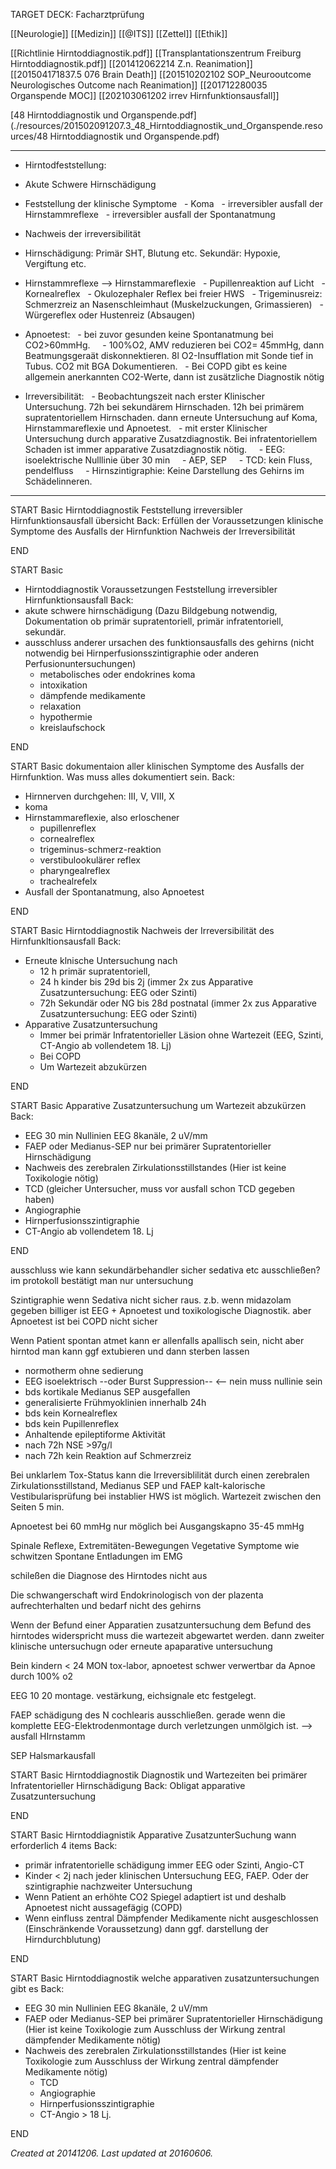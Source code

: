 TARGET DECK: Facharztprüfung

[[Neurologie]] [[Medizin]] [[@ITS]] [[Zettel]] [[Ethik]] 

[[Richtlinie Hirntoddiagnostik.pdf]]
[[Transplantationszentrum Freiburg Hirntoddiagnostik.pdf]]
[[201412062214 Z.n. Reanimation]]
[[201504171837.5 076 Brain Death]]
[[201510202102 SOP_Neurooutcome Neurologisches Outcome nach Reanimation]]
[[201712280035  Organspende MOC]]
[[202103061202 irrev Hirnfunktionsausfall]]

[48 Hirntoddiagnostik und Organspende.pdf](./resources/201502091207.3_48_Hirntoddiagnostik_und_Organspende.resources/48 Hirntoddiagnostik und Organspende.pdf)

--- 
- Hirntodfeststellung:
- Akute Schwere Hirnschädigung
- Feststellung der klinische Symptome
  - Koma
  - irreversibler ausfall der Hirnstammreflexe
  - irreversibler ausfall der Spontanatmung
- Nachweis der irreversibilität

- Hirnschädigung: Primär SHT, Blutung etc. Sekundär: Hypoxie, Vergiftung etc.
- Hirnstammreflexe --> Hirnstammareflexie
  - Pupillenreaktion auf Licht
  - Kornealreflex
  - Okulozephaler Reflex bei freier HWS
  - Trigeminusreiz: Schmerzreiz an Nasenschleimhaut (Muskelzuckungen, Grimassieren)
  - Würgereflex oder Hustenreiz (Absaugen)
- Apnoetest:
  - bei zuvor gesunden keine Spontanatmung bei CO2>60mmHg.
    - 100%O2, AMV reduzieren bei CO2= 45mmHg, dann Beatmungsgeraät diskonnektieren. 8l O2-Insufflation mit Sonde tief in Tubus. CO2 mit BGA Dokumentieren.
  - Bei COPD gibt es keine allgemein anerkannten CO2-Werte, dann ist zusätzliche Diagnostik nötig
- Irreversibilität:
  - Beobachtungszeit nach erster Klinischer Untersuchung. 72h bei sekundärem Hirnschaden. 12h bei primärem supratentoriellem Hirnschaden. dann erneute Untersuchung auf Koma, Hirnstammareflexie und Apnoetest.
  - mit erster Klinischer Untersuchung durch apparative Zusatzdiagnostik. Bei infratentoriellem Schaden ist immer apparative Zusatzdiagnostik nötig.
    - EEG: isoelektrische Nulllinie über 30 min
    - AEP, SEP
    - TCD: kein Fluss, pendelfluss
    - Hirnszintigraphie: Keine Darstellung des Gehirns im Schädelinneren.
---

START
Basic
Hirntoddiagnostik Feststellung irreversibler Hirnfunktionsausfall übersicht
Back:
Erfüllen der Voraussetzungen
klinische Symptome des Ausfalls der Hirnfunktion
Nachweis der Irreversibilität
<!--ID: 1647404525933-->
END


START
Basic
- Hirntoddiagnostik Voraussetzungen Feststellung irreversibler Hirnfunktionsausfall
Back:
- akute schwere hirnschädigung (Dazu Bildgebung notwendig, Dokumentation ob primär supratentoriell, primär infratentoriell, sekundär.
- ausschluss anderer ursachen des funktionsausfalls des gehirns (nicht notwendig bei Hirnperfusionsszintigraphie oder anderen Perfusionuntersuchungen)
	- metabolisches oder endokrines koma
	- intoxikation
	- dämpfende medikamente 
	- relaxation
	- hypothermie
	- kreislaufschock
<!--ID: 1647404525940-->
END

START
Basic
dokumentaion aller klinischen Symptome des Ausfalls der Hirnfunktion. Was muss alles dokumentiert sein.
Back:
- Hirnnerven durchgehen: III, V, VIII, X
- koma
- Hirnstammareflexie, also erloschener
	- pupillenreflex
	- cornealreflex
	- trigeminus-schmerz-reaktion
	- verstibulookulärer reflex
	- pharyngealreflex
	- trachealrefelx
- Ausfall der Spontanatmung, also Apnoetest
<!--ID: 1647404525946-->
END

START
Basic
Hirntoddiagnostik Nachweis der Irreversibilität des Hirnfunkltionsausfall
Back:
- Erneute klnische Untersuchung nach
	-  12 h primär supratentoriell, 
	-  24 h kinder bis 29d bis 2j (immer 2x zus Apparative Zusatzuntersuchung: EEG oder Szinti)
	- 72h	Sekundär oder NG bis 28d postnatal (immer 2x zus Apparative Zusatzuntersuchung: EEG oder Szinti)
- Apparative Zusatzuntersuchung
	- Immer bei primär Infratentorieller Läsion ohne Wartezeit (EEG, Szinti, CT-Angio ab vollendetem 18. Lj)
	- Bei COPD
	- Um Wartezeit abzukürzen
<!--ID: 1647404525951-->
END

START
Basic
Apparative Zusatzuntersuchung um Wartezeit abzukürzen
Back:
- EEG 30 min Nullinien EEG 8kanäle, 2 uV/mm
- FAEP oder Medianus-SEP nur bei primärer Supratentorieller Hirnschädigung
- Nachweis des zerebralen Zirkulationsstillstandes (Hier ist keine Toxikologie nötig)
- TCD (gleicher Untersucher, muss vor ausfall schon TCD gegeben haben)
- Angiographie
- Hirnperfusionsszintigraphie
- CT-Angio ab vollendetem 18. Lj
<!--ID: 1647404525956-->
END

ausschluss 
wie kann sekundärbehandler sicher sedativa etc ausschließen?  im protokoll bestätigt man nur untersuchung

Szintigraphie wenn Sedativa nicht sicher raus. z.b. wenn midazolam gegeben
billiger ist EEG + Apnoetest und toxikologische Diagnostik. aber Apnoetest ist bei COPD nicht sicher 

Wenn Patient spontan atmet kann er allenfalls apallisch sein, nicht aber hirntod
man kann ggf extubieren und dann sterben lassen

*   normotherm ohne sedierung
*   EEG isoelektrisch --oder Burst Suppression--  <-- nein muss nullinie sein
*   bds kortikale Medianus SEP ausgefallen
*   generalisierte Frühmyoklinien innerhalb 24h
*   bds kein Kornealreflex
*   bds kein Pupillenreflex
*   Anhaltende epileptiforme Aktivität
*   nach 72h NSE >97g/l
*   nach 72h kein Reaktion auf Schmerzreiz


Bei unklarlem Tox-Status kann die Irreversiblilität durch einen zerebralen Zirkulationsstillstand, Medianus SEP und FAEP 
kalt-kalorische Vestibularisprüfung bei instablier HWS ist möglich. Wartezeit zwischen den Seiten 5 min.

Apnoetest bei 60 mmHg nur möglich bei Ausgangskapno 35-45 mmHg

Spinale Reflexe,
Extremitäten-Bewegungen
Vegetative Symptome wie schwitzen
Spontane Entladungen im EMG

schileßen die Diagnose des Hirntodes nicht aus

Die schwangerschaft wird Endokrinologisch von der plazenta aufrechterhalten und bedarf nicht des gehirns

Wenn der Befund einer Apparatien zusatzuntersuchung dem Befund des hirntodes widerspricht muss die wartezeit abgewartet werden. dann zweiter klinische untersuchugn oder erneute apaparative untersuchung

Bein kindern < 	24 MON tox-labor, apnoetest schwer verwertbar da Apnoe durch 100% o2

EEG 10 20 montage. vestärkung, eichsignale etc festgelegt.

FAEP schädigung des N cochlearis ausschließen. gerade wenn die komplette EEG-Elektrodenmontage durch  verletzungen unmölgich ist. --> ausfall HIrnstamm

SEP Halsmarkausfall

START
Basic
Hirntoddiagnostik Diagnostik und Wartezeiten bei primärer Infratentorieller Hirnschädigung
Back:
Obligat apparative Zusatzuntersuchung
<!--ID: 1647403101519-->
END

START
Basic
Hirntoddiagnistik Apparative ZusatzunterSuchung wann erforderlich 4 items
Back:
- primär infratentorielle schädigung immer EEG oder Szinti, Angio-CT
- Kinder < 2j nach jeder klinischen Untersuchung EEG, FAEP. Oder der szintigraphie nachzweiter Untersuchung
- Wenn Patient an erhöhte CO2 Spiegel adaptiert ist und deshalb Apnoetest nicht aussagefägig (COPD)
- Wenn einfluss zentral Dämpfender Medikamente nicht ausgeschlossen (Einschränkende Voraussetzung) dann ggf. darstellung der Hirndurchblutung)
<!--ID: 1647532040143-->
END

START
Basic
Hirntoddiagnostik welche apparativen zusatzuntersuchungen gibt es
Back:
- EEG 30 min Nullinien EEG 8kanäle, 2 uV/mm
- FAEP oder Medianus-SEP bei primärer Supratentorieller Hirnschädigung (Hier ist keine Toxikologie zum Ausschluss der Wirkung zentral dämpfender Medikamente nötig)
- Nachweis des zerebralen Zirkulationsstillstandes (Hier ist keine Toxikologie zum Ausschluss der Wirkung zentral dämpfender Medikamente nötig)
	- TCD
	- Angiographie
	- Hirnperfusionsszintigraphie
	- CT-Angio > 18 Lj.
<!--ID: 1647532333864-->
END


_Created at 20141206._
_Last updated at 20160606._



